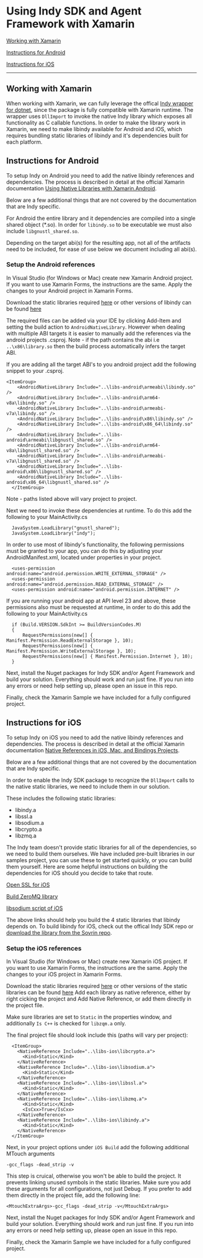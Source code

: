 # Using Indy SDK and Agent Framework with Xamarin

[Working with Xamarin](#working-with-xamarin)

[Instructions for Android](#instructions-for-anroid)

[Instructions for iOS](#instructions-for-ios)

---

## Working with Xamarin

When working with Xamarin, we can fully leverage the offical [Indy wrapper for dotnet](https://github.com/hyperledger/indy-sdk/tree/master/wrappers/dotnet), since the package is fully compatible with Xamarin runtime. The wrapper uses `DllImport` to invoke the native Indy library which exposes all functionality as C callable functions. In order to make the library work in Xamarin, we need to make libindy available for Android and iOS, which requires bundling static libraries of libindy and it's dependencies built for each platform.

## Instructions for Android

To setup Indy on Android you need to add the native libindy references and dependencies. The process is described in detail at the official Xamarin documentation [Using Native Libraries with Xamarin.Android](https://docs.microsoft.com/en-us/xamarin/android/platform/native-libraries).

Below are a few additional things that are not covered by the documentation that are Indy specific.

For Android the entire library and it dependencies are compiled into a single shared object (*.so). In order for `libindy.so` to be executable we must also include `libgnustl_shared.so`.

Depending on the target abi(s) for the resulting app, not all of the artifacts need to be included, for ease of use below we document including all abi(s).

### Setup the Android references

In Visual Studio (for Windows or Mac) create new Xamarin Android project. If you want to use Xamarin Forms, the instructions are the same. Apply the changes to your Android project in Xamarin Forms.

Download the static libraries required [here](../samples/xamarin-mobile-sample/libs-android) or other versions of libindy can be found [here](https://repo.sovrin.org/android/libindy/)

The required files can be added via your IDE by clicking Add-Item and setting the build action to `AndroidNativeLibrary`. However when dealing with multiple ABI targets it is easier to manually add the references via the android projects .csproj. Note - if the path contains the abi i.e `..\x86\library.so` then the build process automatically infers the target ABI.

If you are adding all the target ABI's to you android project add the following snippet to your .csproj.

```lang=xml
<ItemGroup>
    <AndroidNativeLibrary Include="..\libs-android\armeabi\libindy.so" />
    <AndroidNativeLibrary Include="..\libs-android\arm64-v8a\libindy.so" />
    <AndroidNativeLibrary Include="..\libs-android\armeabi-v7a\libindy.so" />
    <AndroidNativeLibrary Include="..\libs-android\x86\libindy.so" />
    <AndroidNativeLibrary Include="..\libs-android\x86_64\libindy.so" />
    <AndroidNativeLibrary Include="..\libs-android\armeabi\libgnustl_shared.so" />
    <AndroidNativeLibrary Include="..\libs-android\arm64-v8a\libgnustl_shared.so" />
    <AndroidNativeLibrary Include="..\libs-android\armeabi-v7a\libgnustl_shared.so" />
    <AndroidNativeLibrary Include="..\libs-android\x86\libgnustl_shared.so" />
    <AndroidNativeLibrary Include="..\libs-android\x86_64\libgnustl_shared.so" />
  </ItemGroup>
```

Note - paths listed above will vary project to project.

Next we need to invoke these dependencies at runtime. To do this add the following to your MainActivity.cs

```lang=csharp
  JavaSystem.LoadLibrary("gnustl_shared");
  JavaSystem.LoadLibrary("indy");
```

In order to use most of libindy's functionality, the following permissions must be granted to your app, you can do this by adjusting your AndroidManifest.xml, located under properties in your project.

```lang=xml
  <uses-permission android:name="android.permission.WRITE_EXTERNAL_STORAGE" />
  <uses-permission android:name="android.permission.READ_EXTERNAL_STORAGE" />
  <uses-permission android:name="android.permission.INTERNET" />
```

If you are running your android app at API level 23 and above, these permissions also must be requested at runtime, in order to do this add the following to your MainActivity.cs

```lang=csharp
  if (Build.VERSION.SdkInt >= BuildVersionCodes.M)
  {
      RequestPermissions(new[] { Manifest.Permission.ReadExternalStorage }, 10);
      RequestPermissions(new[] { Manifest.Permission.WriteExternalStorage }, 10);
      RequestPermissions(new[] { Manifest.Permission.Internet }, 10);
  }
```

Next, install the Nuget packages for Indy SDK and/or Agent Framework and build your solution. Everything should work and run just fine.
If you run into any errors or need help setting up, please open an issue in this repo.

Finally, check the Xamarin Sample we have included for a fully configured project.

## Instructions for iOS

To setup Indy on iOS you need to add the native libindy references and dependencies. The process is described in detail at the official Xamarin documentation [Native References in iOS, Mac, and Bindings Projects](https://docs.microsoft.com/en-us/xamarin/cross-platform/macios/native-references).

Below are a few additional things that are not covered by the documentation that are Indy specific.

In order to enable the Indy SDK package to recognize the `DllImport` calls to the native static libraries, we need to include them in our solution.


These includes the following static libraries:

- libindy.a
- libssl.a
- libsodium.a
- libcrypto.a
- libzmq.a

The Indy team doesn't provide static libraries for all of the dependencies, so we need to build them ourselves. We have included pre-built libraries in our samples project, you can use these to get started quickly, or you can build them yourself. Here are some helpful instructions on building the dependencies for iOS should you decide to take that route.

[Open SSL for iOS](https://github.com/x2on/OpenSSL-for-iPhone)

[Build ZeroMQ library](https://www.ics.com/blog/lets-build-zeromq-library)

[libsodium script of iOS](https://github.com/jedisct1/libsodium/blob/master/dist-build/ios.sh)

The above links should help you build the 4 static libraries that libindy depends on. To build libindy for iOS, check out the offical Indy SDK repo or [download the library from the Sovrin repo](https://repo.sovrin.org/ios/libindy/).

### Setup the iOS references

In Visual Studio (for Windows or Mac) create new Xamarin iOS project. If you want to use Xamarin Forms, the instructions are the same. Apply the changes to your iOS project in Xamarin Forms.

Download the static libraries required [here](../samples/xamarin-mobile-sample/libs-ios) or other versions of the static libraries can be found [here](https://repo.sovrin.org/ios/libindy/)
Add each library as native reference, either by right cicking the project and Add Native Reference, or add them directly in the project file.

Make sure libraries are set to `Static` in the properties window, and additionally `Is C++` is checked for `libzqm.a` only.

The final project file should look include this (paths will vary per project):

```lang=xml
  <ItemGroup>
    <NativeReference Include="..\libs-ios\libcrypto.a">
      <Kind>Static</Kind>
    </NativeReference>
    <NativeReference Include="..\libs-ios\libsodium.a">
      <Kind>Static</Kind>
    </NativeReference>
    <NativeReference Include="..\libs-ios\libssl.a">
      <Kind>Static</Kind>
    </NativeReference>
    <NativeReference Include="..\libs-ios\libzmq.a">
      <Kind>Static</Kind>
      <IsCxx>True</IsCxx>
    </NativeReference>
    <NativeReference Include="..\libs-ios\libindy.a">
      <Kind>Static</Kind>
    </NativeReference>
  </ItemGroup>
```

Next, in your project options under `iOS Build` add the following additional MTouch arguments

`-gcc_flags -dead_strip -v`

This step is cruical, otherwise you won't be able to build the project. It prevents linking unused symbols in the static libraries. Make sure you add these arguments for all configurations, not just Debug.
If you prefer to add them directly in the project file, add the following line:

```lang=xml
<MtouchExtraArgs>-gcc_flags -dead_strip -v</MtouchExtraArgs>
```

Next, install the Nuget packages for Indy SDK and/or Agent Framework and build your solution. Everything should work and run just fine.
If you run into any errors or need help setting up, please open an issue in this repo.

Finally, check the Xamarin Sample we have included for a fully configured project.